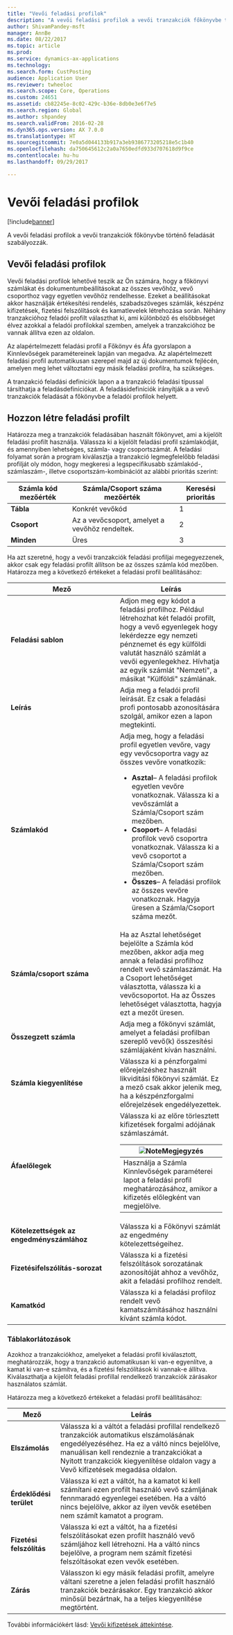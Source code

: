 ```yaml
---
title: "Vevői feladási profilok"
description: "A vevői feladási profilok a vevői tranzakciók főkönyvbe történő feladását szabályozzák."
author: ShivamPandey-msft
manager: AnnBe
ms.date: 08/22/2017
ms.topic: article
ms.prod: 
ms.service: dynamics-ax-applications
ms.technology: 
ms.search.form: CustPosting
audience: Application User
ms.reviewer: twheeloc
ms.search.scope: Core, Operations
ms.custom: 24651
ms.assetid: cb82245e-8c02-429c-b36e-8db0e3e6f7e5
ms.search.region: Global
ms.author: shpandey
ms.search.validFrom: 2016-02-28
ms.dyn365.ops.version: AX 7.0.0
ms.translationtype: HT
ms.sourcegitcommit: 7e0a5d044133b917a3eb9386773205218e5c1b40
ms.openlocfilehash: da750645612c2a0a7650edfd933d707618d9f9ce
ms.contentlocale: hu-hu
ms.lasthandoff: 09/29/2017

---
```


# <a name="customer-posting-profiles"></a>Vevői feladási profilok

[!include[banner](../includes/banner.md)]


A vevői feladási profilok a vevői tranzakciók főkönyvbe történő feladását szabályozzák.

<a name="customer-posting-profiles"></a>Vevői feladási profilok
-------------------------

Vevői feladási profilok lehetővé teszik az Ön számára, hogy a főkönyvi számlákat és dokumentumbeállításokat az összes vevőhöz, vevő csoporthoz vagy egyetlen vevőhöz rendelhesse. Ezeket a beállításokat akkor használják értékesítési rendelés, szabadszöveges számlák, készpénz kifizetések, fizetési felszólítások és kamatlevelek létrehozása során. Néhány tranzakcióhoz feladói profilt választhat ki, ami különböző és elsőbbséget élvez azokkal a feladói profilokkal szemben, amelyek a tranzakcióhoz be vannak állítva ezen az oldalon. 

Az alapértelmezett feladási profil a Főkönyv és Áfa gyorslapon a Kinnlevőségek paramétereinek lapján van megadva. Az alapértelmezett feladási profil automatikusan szerepel majd az új dokumentumok fejlécén, amelyen meg lehet változtatni egy másik feladási profilra, ha szükséges.

A tranzakció feladási definíciók lapon a a tranzakció feladási típussal társíthatja a feladásdefiníciókat. A feladásidefiníciók irányítják a a vevő tranzakciók feladását a főkönyvbe a feladói profilok helyett.

## <a name="creating-a-posting-profile"></a>Hozzon létre feladási profilt
Határozza meg a tranzakciók feladásában használt főkönyvet, ami a kijelölt feladási profilt használja. Válassza ki a kijelölt feladási profil számlakódját, és amennyiben lehetséges, számla- vagy csoportszámát. A feladási folyamat során a program kiválasztja a tranzakció legmegfelelőbb feladási profilját oly módon, hogy megkeresi a legspecifikusabb számlakód-, számlaszám-, illetve csoportszám-kombinációt az alábbi prioritás szerint:

| **Számla kód** mezőérték | **Számla/Csoport száma** mezőérték            | Keresési prioritás |
|------------------------------|-------------------------------------------------|-----------------|
| **Tábla**                    | Konkrét vevőkód                       | 1               |
| **Csoport**                    | Az a vevőcsoport, amelyet a vevőhöz rendeltek. | 2               |
| **Minden**                      | Üres                                           | 3               |

Ha azt szeretné, hogy a vevői tranzakciók feladási profiljai megegyezzenek, akkor csak egy feladási profilt állítson be az összes számla kód mezőben. Határozza meg a következő értékeket a feladási profil beállításához:

<table>
<colgroup>
<col width="50%" />
<col width="50%" />
</colgroup>
<thead>
<tr class="header">
<th>Mező</th>
<th>Leírás</th>
</tr>
</thead>
<tbody>
<tr class="odd">
<td><strong>Feladási sablon</strong></td>
<td>Adjon meg egy kódot a feladási profilhoz. Például létrehozhat két feladói profilt, hogy a vevő egyenlegek hogy lekérdezze egy nemzeti pénznemet és egy külföldi valutát használó számlát a vevői egyenlegekhez. Hívhatja az egyik számlát "Nemzeti", a másikat "Külföldi" számlának.</td>
</tr>
<tr class="even">
<td><strong>Leírás</strong></td>
<td>Adja meg a feladói profil leírását. Ez csak a feladási profi pontosabb azonosítására szolgál, amikor ezen a lapon megtekinti.</td>
</tr>
<tr class="odd">
<td><strong>Számlakód</strong></td>
<td>Adja meg, hogy a feladási profil egyetlen vevőre, vagy egy vevőcsoportra vagy az összes vevőre vonatkozik:
<ul>
<li><strong>Asztal</strong>– A feladási profilok egyetlen vevőre vonatkoznak. Válassza ki a vevőszámlát a Számla/Csoport szám mezőben.</li>
<li><strong>Csoport</strong>– A feladási profilok vevő csoportra vonatkoznak. Válassza ki a vevő csoportot a Számla/Csoport szám mezőben.</li>
<li><strong>Összes</strong>– A feladási profilok az összes vevőre vonatkoznak. Hagyja üresen a Számla/Csoport száma mezőt.</li>
</ul></td>
</tr>
<tr class="even">
<td><strong>Számla/csoport száma</strong></td>
<td>Ha az Asztal lehetőséget bejelölte a Számla kód mezőben, akkor adja meg annak a feladási profilhoz rendelt vevő számlaszámát. Ha a Csoport lehetőséget választotta, válassza ki a vevőcsoportot. Ha az Összes lehetőséget választotta, hagyja ezt a mezőt üresen.</td>
</tr>
<tr class="odd">
<td><strong>Összegzett számla</strong></td>
<td>Adja meg a főkönyvi számlát, amelyet a feladási profilban szereplő vevő(k) összesítési számlájaként kíván használni.</td>
</tr>
<tr class="even">
<td><strong>Számla kiegyenlítése</strong></td>
<td>Válassza ki a pénzforgalmi előrejelzéshez használt likviditási főkönyvi számlát. Ez a mező csak akkor jelenik meg, ha a készpénzforgalmi előrejelzések engedélyezettek.</td>
</tr>
<tr class="odd">
<td><strong>Áfaelőlegek</strong></td>
<td>Válassza ki az előre törlesztett kifizetések forgalmi adójának számlaszámát.
<div class="alert">
<table>
<thead>
<tr class="header">
<th><img src="https://i-technet.sec.s-msft.com/areas/global/content/clear.gif" title="Megjegyzés" alt="Note" id="alert_note" class="cl_IC101471" /><strong>Megjegyzés</strong></th>
</tr>
</thead>
<tbody>
<tr class="odd">
<td>Használja a Számla Kinnlevőségek paraméterei lapot a feladási profil meghatározásához, amikor a kifizetés előlegként van megjelölve.</td>
</tr>
</tbody>
</table>
</div></td>
</tr>
<tr class="even">
<td><strong>Kötelezettségek az engedményszámlához</strong></td>
<td>Válassza ki a Főkönyvi számlát az engedmény kötelezettségeihez.</td>
</tr>
<tr class="odd">
<td><strong>Fizetésifelszólítás-sorozat</strong></td>
<td>Válassza ki a fizetési felszólítások sorozatának azonosítóját ahhoz a vevőhöz, akit a feladási profilhoz rendelt.</td>
</tr>
<tr class="even">
<td><strong>Kamatkód</strong></td>
<td>Válassza ki a feladási profiloz rendelt vevő kamatszámításához használni kívánt számla kódot.</td>
</tr>
</tbody>
</table>

### 

### <a name="table-restrictions"></a>**Táblakorlátozások**

Azokhoz a tranzakciókhoz, amelyeket a feladási profil kiválasztott, meghatározzák, hogy a tranzakció automatikusan ki van-e egyenlítve, a kamat ki van-e számítva, és a fizetési felszólítások ki vannak-e állítva. Kiválaszthatja a kijelölt feladási profillal rendelkező tranzakciók zárásakor használatos számlát.

Határozza meg a következő értékeket a feladási profil beállításához:

| Mező                 | Leírás                                                                                                                                                                                                                                        |
|-----------------------|----------------------------------------------------------------------------------------------------------------------------------------------------------------------------------------------------------------------------------------------------|
| **Elszámolás**        | Válassza ki a váltót a feladási profillal rendelkező tranzakciók automatikus elszámolásának engedélyezéséhez. Ha ez a váltó nincs bejelölve, manuálisan kell rendeznie a tranzakciókat a Nyitott tranzakciók kiegyenlítése oldalon vagy a Vevő kifizetések megadása oldalon. |
| **Érdeklődési terület**          | Válassza ki ezt a váltót, ha a kamatot ki kell számítani ezen profilt használó vevő számljának fennmaradó egyenlegei esetében. Ha a váltó nincs bejelölve, akkor az ilyen vevők esetében nem számít kamatot a program.                                           |
| **Fizetési felszólítás** | Válassza ki ezt a váltót, ha a fizetési felszólításokat ezen profilt használó vevő számljához kell létrehozni. Ha a váltó nincs bejelölve, a program nem számít fizetési felszóltásokat ezen vevők esetében.                                                 |
| **Zárás**             | Válasszon ki egy másik feladási profilt, amelyre váltani szeretne a jelen feladási profilt használó tranzakciók bezárásakor. Egy tranzakció akkor minősül bezártnak, ha a teljes kiegyenlítése megtörtént.                                                                           |



További információkért lásd: [Vevői kifizetések áttekintése](../cash-bank-management/tasks/customer-payment-overview.md).


